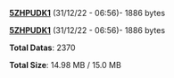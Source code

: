 [**5ZHPUDK1**](/data/5ZHPUDK1.txt) (31/12/22 - 06:56)- 1886 bytes

[**5ZHPUDK1**](/data/5ZHPUDK1.txt) (31/12/22 - 06:56)- 1886 bytes

**Total Datas**: 2370

**Total Size**: 14.98 MB / 15.0 MB